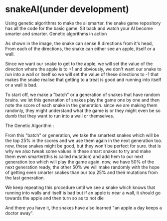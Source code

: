 # snakeAI(under development)
Using genetic algorithms to make the ai smarter. the snake game repository has all the code for the basic game.
Sit back and watch your AI become smarter and smarter. Genetic algorithms in action


As shown in the image, the snake can sense 8 directions from it's head,
From each of the directions, the snake can either see an apple, itself or a wall.

Since we want our snake to get to the apple, we will set the value of the direction where the apple is to +1
and obviously, we don't want our snake to run into a wall or itself so we will set the value of these directions to -1
that makes the snake realise that getting to a treat is good and running into itself or a wall is bad.

To start off, we make a "batch" or a generation of snakes that have random brains. we let this generation of snakes play the game one by one and then note the score of each snake in the generation. since we are making them randonly, they might understand what the game is or they might even be so dumb that they want to run into a wall or themselves.


The Genetic Algorithm :


From this "batch" or generation, we take the smartest snakes which will be the top 25% in the scores and we use them again in the next generation too. now, these snakes might be good, but they won't be perfect for sure. that is why we also tweak some values in these smart snakes to try and make them even smarter(this is called mutation) and add hem  to our next generation too which will play the game again.
now, we have 50% of the next generation ready, the other 50% we will make randomly with the hope of getting even smarter snakes than our top 25% and their mutations from the last generation.

We keep repeating this procedure until we see a snake which knows that running into walls and itself is bad but if an apple is near a wall, it should go towards the apple and then turn so as to not die

And there you have it, the snakes have also learned "an apple a day keeps a doctor away".
